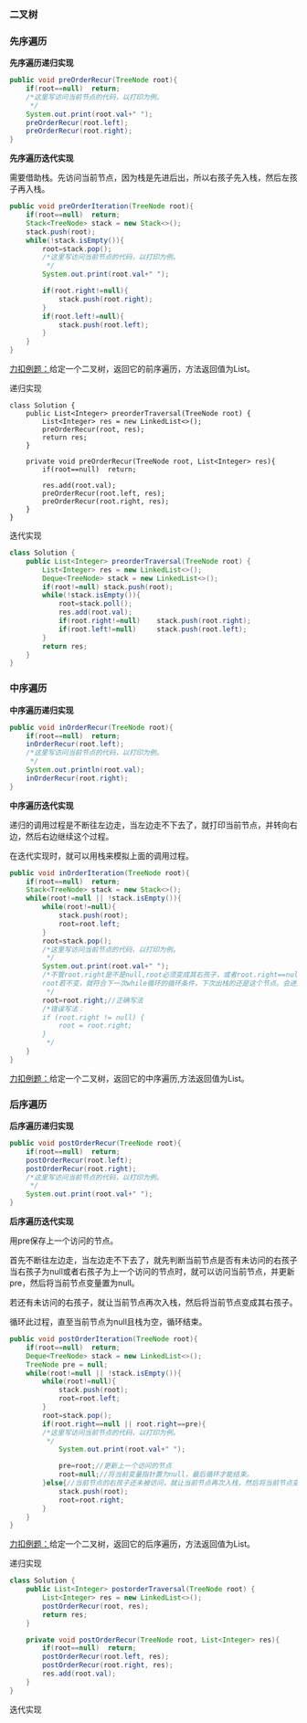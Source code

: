 ### 二叉树

### 先序遍历

**先序遍历递归实现**

```java
public void preOrderRecur(TreeNode root){
    if(root==null)  return;
    /*这里写访问当前节点的代码，以打印为例。
     */
    System.out.print(root.val+" ");
    preOrderRecur(root.left);
    preOrderRecur(root.right);
}
```

**先序遍历迭代实现**

需要借助栈。先访问当前节点，因为栈是先进后出，所以右孩子先入栈，然后左孩子再入栈。

```java
public void preOrderIteration(TreeNode root){
    if(root==null)  return;
    Stack<TreeNode> stack = new Stack<>();
    stack.push(root);
    while(!stack.isEmpty()){
        root=stack.pop();
        /*这里写访问当前节点的代码，以打印为例。
         */
        System.out.print(root.val+" "); 

        if(root.right!=null){
            stack.push(root.right);
        }
        if(root.left!=null){
            stack.push(root.left);
        }
    }
}
```
[力扣例题：](https://leetcode-cn.com/problems/binary-tree-preorder-traversal/)给定一个二叉树，返回它的前序遍历，方法返回值为List<Integer>。

递归实现
```
class Solution {
    public List<Integer> preorderTraversal(TreeNode root) {
        List<Integer> res = new LinkedList<>();
        preOrderRecur(root, res);
        return res;
    }
    
    private void preOrderRecur(TreeNode root, List<Integer> res){
        if(root==null)  return;

        res.add(root.val);
        preOrderRecur(root.left, res);
        preOrderRecur(root.right, res);
    }
}
```
迭代实现
```java
class Solution {
    public List<Integer> preorderTraversal(TreeNode root) {
        List<Integer> res = new LinkedList<>();
        Deque<TreeNode> stack = new LinkedList<>(); 
        if(root!=null) stack.push(root);
        while(!stack.isEmpty()){
            root=stack.poll();
            res.add(root.val);
            if(root.right!=null)    stack.push(root.right);
            if(root.left!=null)     stack.push(root.left);
        }
        return res;
    }
}
```

### 中序遍历

**中序遍历递归实现**

```java
public void inOrderRecur(TreeNode root){
    if(root==null)  return;
    inOrderRecur(root.left);
    /*这里写访问当前节点的代码，以打印为例。
     */
    System.out.println(root.val);
    inOrderRecur(root.right);   
}
```
**中序遍历迭代实现**

递归的调用过程是不断往左边走，当左边走不下去了，就打印当前节点，并转向右边，然后右边继续这个过程。

在迭代实现时，就可以用栈来模拟上面的调用过程。

```java
public void inOrderIteration(TreeNode root){
    if(root==null)  return;
    Stack<TreeNode> stack = new Stack<>();
    while(root!=null || !stack.isEmpty()){
        while(root!=null){
            stack.push(root);
            root=root.left;
        }
        root=stack.pop();
        /*这里写访问当前节点的代码，以打印为例。
         */
        System.out.print(root.val+" ");
        /*不管root.right是不是null,root必须变成其右孩子，或者root.right==null是root变成null。
        root若不变，就符合下一次while循环的循环条件，下次出栈的还是这个节点。会进入死循环
         */
        root=root.right;//正确写法
        /*错误写法：
        if (root.right != null) {
            root = root.right;
        }
         */
    }
}
```
[力扣例题：](https://github.com/GrowTowardsSunlight/For-the-interview/blob/master/algorithm/二叉树的中序遍历.md)给定一个二叉树，返回它的中序遍历,方法返回值为List<Integer>。

### 后序遍历

**后序遍历递归实现**

```java
public void postOrderRecur(TreeNode root){
    if(root==null)  return;
    postOrderRecur(root.left);
    postOrderRecur(root.right);
    /*这里写访问当前节点的代码，以打印为例。
     */
    System.out.print(root.val+" ");
}
```

**后序遍历迭代实现**

用pre保存上一个访问的节点。

首先不断往左边走，当左边走不下去了，就先判断当前节点是否有未访问的右孩子当右孩子为null或者右孩子为上一个访问的节点时，就可以访问当前节点，并更新pre，然后将当前节点变量置为null。

若还有未访问的右孩子，就让当前节点再次入栈，然后将当前节点变成其右孩子。

循环此过程，直至当前节点为null且栈为空，循环结束。

```java
public void postOrderIteration(TreeNode root){
    if(root==null)  return;
    Deque<TreeNode> stack = new LinkedList<>();
    TreeNode pre = null;
    while(root!=null || !stack.isEmpty()){
        while(root!=null){
            stack.push(root);
            root=root.left;
        }
        root=stack.pop();
        if(root.right==null || root.right==pre){
        /*这里写访问当前节点的代码，以打印为例。
         */
            System.out.print(root.val+" ");

            pre=root;//更新上一个访问的节点
            root=null;//将当前变量指针置为null，最后循环才能结束。
        }else{//当前节点的右孩子还未被访问，就让当前节点再次入栈，然后将当前节点变成其右孩子。
            stack.push(root);
            root=root.right;
        }
    }
}
```

[力扣例题：](https://leetcode-cn.com/problems/binary-tree-postorder-traversal/submissions/)给定一个二叉树，返回它的后序遍历，方法返回值为List<Integer>。
    
递归实现
```java
class Solution {
    public List<Integer> postorderTraversal(TreeNode root) {
        List<Integer> res = new LinkedList<>();
        postOrderRecur(root, res);
        return res;
    }

    private void postOrderRecur(TreeNode root, List<Integer> res){
        if(root==null)  return;
        postOrderRecur(root.left, res);
        postOrderRecur(root.right, res);
        res.add(root.val);
    }
}
```
迭代实现
```java
```

